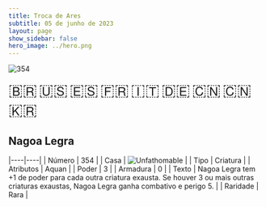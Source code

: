 ```yaml
---
title: Troca de Ares
subtitle: 05 de junho de 2023
layout: page
show_sidebar: false
hero_image: ../hero.png
---
```


![354](https://mastervault-storage-prod.s3.amazonaws.com/media/card_front/pt/600_354_9019afae00c1_pt.png)

<span title="Português" style="font-size: 32px;cursor: pointer;" onclick="javascript:document.querySelector('img[alt=\'354\']').src=document.querySelector('img[alt=\'354\']').src.replace(/card_front\/[^/]+/, 'card_front/pt').replace(/_[^/.0-9]+\.png/, '_pt.png')">🇧🇷</span>
<span title="English" style="font-size: 32px;cursor: pointer;" onclick="javascript:document.querySelector('img[alt=\'354\']').src=document.querySelector('img[alt=\'354\']').src.replace(/card_front\/[^/]+/, 'card_front/en').replace(/_[^/.0-9]+\.png/, '_en.png')">🇺🇸</span>
<span title="Español" style="font-size: 32px;cursor: pointer;" onclick="javascript:document.querySelector('img[alt=\'354\']').src=document.querySelector('img[alt=\'354\']').src.replace(/card_front\/[^/]+/, 'card_front/es').replace(/_[^/.0-9]+\.png/, '_es.png')">🇪🇸</span>
<span title="Français" style="font-size: 32px;cursor: pointer;" onclick="javascript:document.querySelector('img[alt=\'354\']').src=document.querySelector('img[alt=\'354\']').src.replace(/card_front\/[^/]+/, 'card_front/fr').replace(/_[^/.0-9]+\.png/, '_fr.png')">🇫🇷</span>
<span title="Italiano" style="font-size: 32px;cursor: pointer;" onclick="javascript:document.querySelector('img[alt=\'354\']').src=document.querySelector('img[alt=\'354\']').src.replace(/card_front\/[^/]+/, 'card_front/it').replace(/_[^/.0-9]+\.png/, '_it.png')">🇮🇹</span>
<span title="Deutsche" style="font-size: 32px;cursor: pointer;" onclick="javascript:document.querySelector('img[alt=\'354\']').src=document.querySelector('img[alt=\'354\']').src.replace(/card_front\/[^/]+/, 'card_front/de').replace(/_[^/.0-9]+\.png/, '_de.png')">🇩🇪</span>
<span title="简体中文" style="font-size: 32px;cursor: pointer;" onclick="javascript:document.querySelector('img[alt=\'354\']').src=document.querySelector('img[alt=\'354\']').src.replace(/card_front\/[^/]+/, 'card_front/zh-hans').replace(/_[^/.0-9]+\.png/, '_zh-hans.png')">🇨🇳</span>
<span title="繁體中文" style="font-size: 32px;cursor: pointer;" onclick="javascript:document.querySelector('img[alt=\'354\']').src=document.querySelector('img[alt=\'354\']').src.replace(/card_front\/[^/]+/, 'card_front/zh-hant').replace(/_[^/.0-9]+\.png/, '_zh-hant.png')">🇨🇳</span>
<span title="한국어" style="font-size: 32px;cursor: pointer;" onclick="javascript:document.querySelector('img[alt=\'354\']').src=document.querySelector('img[alt=\'354\']').src.replace(/card_front\/[^/]+/, 'card_front/ko').replace(/_[^/.0-9]+\.png/, '_ko.png')">🇰🇷</span>

## Nagoa Legra

|----|----|
| Número | 354 |
| Casa | ![Unfathomable](https://archonarcana.com/images/thumb/1/10/Unfathomable.png/22px-Unfathomable.png "Abissais") |
| Tipo | Criatura |
| Atributos | Aquan |
| Poder | 3 |
| Armadura | 0 |
| Texto | Nagoa Legra tem +1 de poder para cada outra criatura exausta. Se houver 3 ou mais outras criaturas exaustas, Nagoa Legra ganha combativo e perigo 5. |
| Raridade | Rara |
